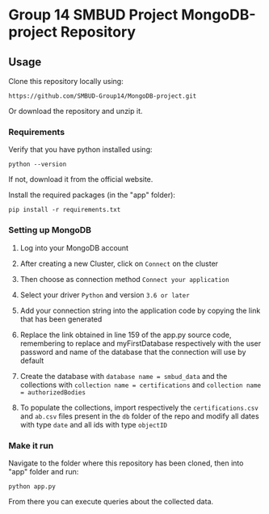 # Group 14 SMBUD Project MongoDB-project Repository

## Usage
Clone this repository locally using:
```
https://github.com/SMBUD-Group14/MongoDB-project.git
```
Or download the repository and unzip it.

### Requirements
Verify that you have python installed using:
```
python --version
```
If not, download it from the official website.

Install the required packages (in the "app" folder):
```
pip install -r requirements.txt
```
### Setting up MongoDB
1) Log into your MongoDB account

2) After creating a new Cluster, click on ```Connect``` on the cluster

3) Then choose as connection method ```Connect your application```

4) Select your driver ```Python``` and version ```3.6 or later``` 

5) Add your connection string into the application code by copying the link that has been generated

6) Replace the link obtained in line 159 of the app.py source code, remembering to replace <password> and myFirstDatabase respectively with the user password and name of the database that the connection will use by default
  
7) Create the database with ```database name = smbud_data``` and the collections with ```collection name = certifications``` and ```collection name = authorizedBodies```

8) To populate the collections, import respectively the ```certifications.csv``` and ```ab.csv``` files present in the ```db``` folder of the repo and modify all dates with type ```date``` and all ids with type ```objectID```
### Make it run
Navigate to the folder where this repository has been cloned, then into "app" folder and run:
```
python app.py
```
From there you can execute queries about the collected data.
